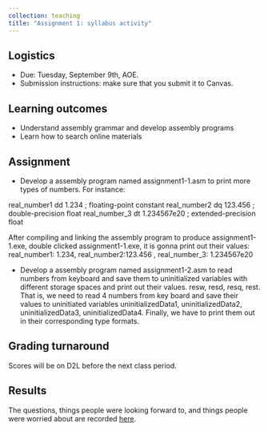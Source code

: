 ```yaml
---
collection: teaching
title: "Assignment 1: syllabus activity"
---
```


## Logistics
* Due: Tuesday, September 9th, AOE.
* Submission instructions: make sure that you submit it to Canvas. 
## Learning outcomes
* Understand assembly grammar and develop assembly programs
* Learn how to search online materials

## Assignment


* Develop a assembly program named assignment1-1.asm to print more types of numbers. For
instance:

real_number1 dd 1.234 ; floating-point constant
real_number2 dq 123.456 ; double-precision float
real_number_3 dt 1.234567e20 ; extended-precision float

After compiling and linking the assembly program to produce assignment1-1.exe, double clicked
assignment1-1.exe, it is gonna print out their values: real_number1: 1.234, real_number2:123.456 ,
real_number_3: 1.234567e20

* Develop a assembly program named assignment1-2.asm to read numbers from keyboard and save
them to uninitialized variables with different storage spaces and print out their values.
resw, resd, resq, rest. That is, we need to read 4 numbers from key board and save their values to
uninitiated variables uninitializedData1, uninitializedData2, uninitializedData3, uninitializedData4.
Finally, we have to print them out in their corresponding type formats.

## Grading turnaround

Scores will be on D2L before the next class period.

## Results

The questions, things people were looking forward to, and things people were
worried about are recorded [here](https://fangtian-zhong.github.io/teaching/csci112-spring-2025/lectures/day1).
